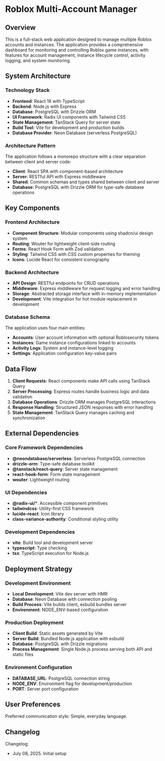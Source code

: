 # Roblox Multi-Account Manager

## Overview

This is a full-stack web application designed to manage multiple Roblox accounts and instances. The application provides a comprehensive dashboard for monitoring and controlling Roblox game instances, with features for account management, instance lifecycle control, activity logging, and system monitoring.

## System Architecture

### Technology Stack
- **Frontend**: React 18 with TypeScript
- **Backend**: Node.js with Express
- **Database**: PostgreSQL with Drizzle ORM
- **UI Framework**: Radix UI components with Tailwind CSS
- **State Management**: TanStack Query for server state
- **Build Tool**: Vite for development and production builds
- **Database Provider**: Neon Database (serverless PostgreSQL)

### Architecture Pattern
The application follows a monorepo structure with a clear separation between client and server code:
- **Client**: React SPA with component-based architecture
- **Server**: RESTful API with Express middleware
- **Shared**: Common schemas and types shared between client and server
- **Database**: PostgreSQL with Drizzle ORM for type-safe database operations

## Key Components

### Frontend Architecture
- **Component Structure**: Modular components using shadcn/ui design system
- **Routing**: Wouter for lightweight client-side routing
- **Forms**: React Hook Form with Zod validation
- **Styling**: Tailwind CSS with CSS custom properties for theming
- **Icons**: Lucide React for consistent iconography

### Backend Architecture
- **API Design**: RESTful endpoints for CRUD operations
- **Middleware**: Express middleware for request logging and error handling
- **Storage**: Abstracted storage interface with in-memory implementation
- **Development**: Vite integration for hot module replacement in development

### Database Schema
The application uses four main entities:
- **Accounts**: User account information with optional Roblosecurity tokens
- **Instances**: Game instance configurations linked to accounts
- **Activity Logs**: System and instance-level logging
- **Settings**: Application configuration key-value pairs

## Data Flow

1. **Client Requests**: React components make API calls using TanStack Query
2. **Server Processing**: Express routes handle business logic and data validation
3. **Database Operations**: Drizzle ORM manages PostgreSQL interactions
4. **Response Handling**: Structured JSON responses with error handling
5. **State Management**: TanStack Query manages caching and synchronization

## External Dependencies

### Core Framework Dependencies
- **@neondatabase/serverless**: Serverless PostgreSQL connection
- **drizzle-orm**: Type-safe database toolkit
- **@tanstack/react-query**: Server state management
- **react-hook-form**: Form state management
- **wouter**: Lightweight routing

### UI Dependencies
- **@radix-ui/***: Accessible component primitives
- **tailwindcss**: Utility-first CSS framework
- **lucide-react**: Icon library
- **class-variance-authority**: Conditional styling utility

### Development Dependencies
- **vite**: Build tool and development server
- **typescript**: Type checking
- **tsx**: TypeScript execution for Node.js

## Deployment Strategy

### Development Environment
- **Local Development**: Vite dev server with HMR
- **Database**: Neon Database with connection pooling
- **Build Process**: Vite builds client, esbuild bundles server
- **Environment**: NODE_ENV-based configuration

### Production Deployment
- **Client Build**: Static assets generated by Vite
- **Server Build**: Bundled Node.js application with esbuild
- **Database**: PostgreSQL with Drizzle migrations
- **Process Management**: Single Node.js process serving both API and static files

### Environment Configuration
- **DATABASE_URL**: PostgreSQL connection string
- **NODE_ENV**: Environment flag for development/production
- **PORT**: Server port configuration

## User Preferences

Preferred communication style: Simple, everyday language.

## Changelog

Changelog:
- July 08, 2025. Initial setup